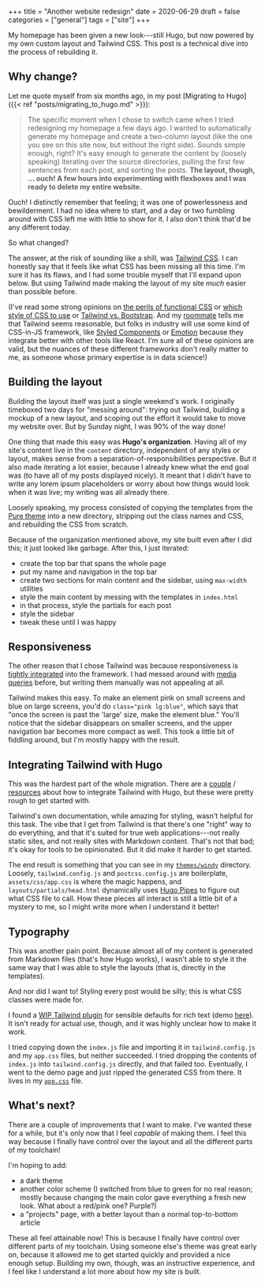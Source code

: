 +++
title = "Another website redesign"
date = 2020-06-29
draft = false
categories = ["general"]
tags = ["site"]
+++

My homepage has been given a new look---still Hugo, but now powered by my own custom layout and Tailwind CSS. This post is a technical dive into the process of rebuilding it.

<!--more-->

## Why change?
Let me quote myself from six months ago, in my post [Migrating to Hugo]({{< ref "posts/migrating_to_hugo.md" >}}):

> The specific moment when I chose to switch came when I tried redesigning my homepage a few days ago. I wanted to automatically generate my homepage and create a two-column layout (like the one you see on this site now, but without the right side). Sounds simple enough, right? It's easy enough to generate the content by (loosely speaking) iterating over the source directories, pulling the first few sentences from each post, and sorting the posts. **The layout, though, ... ouch! A few hours into experimenting with flexboxes and I was ready to delete my entire website.**

Ouch! I distinctly remember that feeling; it was one of powerlessness and bewilderment. I had no idea where to start, and a day or two fumbling around with CSS left me with little to show for it. I also don't think that'd be any different today.

So what changed?

The answer, at the risk of sounding like a shill, was [Tailwind CSS](tailwindcss.com/). I can honestly say that it feels like what CSS has been missing all this time. I'm sure it has its flaws, and I had some trouble myself that I'll expand upon below. But using Tailwind made making the layout of my site *much* easier than possible before.

(I've read some strong opinions on [the perils of functional CSS](https://www.browserlondon.com/blog/2019/06/10/functional-css-perils/) or [which style of CSS to use](https://old.reddit.com/r/Frontend/comments/8c2mt3/in_defense_of_utilityfirst_css/) or [Tailwind vs. Bootstrap](https://blog.logrocket.com/tailwind-css-is-it-tomorrows-bootstrap-ebe560f9d00b/). And my [roommate](https://joonpark.me/) tells me that Tailwind seems reasonable, but folks in industry will use some kind of CSS-in-JS framework, like [Styled Components](https://styled-components.com/) or [Emotion](https://github.com/emotion-js/emotion) because they integrate better with other tools like React. I'm sure all of these opinions are valid, but the nuances of these different frameworks don't really matter to me, as someone whose primary expertise is in data science!)


## Building the layout
Building the layout itself was just a single weekend's work. I originally timeboxed two days for "messing around": trying out Tailwind, building a mockup of a new layout, and scoping out the effort it would take to move my website over. But by Sunday night, I was 90% of the way done!

One thing that made this easy was **Hugo's organization**. Having all of my site's content live in the `content` directory, independent of any styles or layout, makes sense from a separation-of-responsibilities perspective. But it also made iterating a lot easier, because I already knew what the end goal was (to have all of my posts displayed nicely). It meant that I didn't have to write any lorem ipsum placeholders or worry about how things would look when it was live; my writing was all already there.

Loosely speaking, my process consisted of copying the templates from the [Pure theme](https://github.com/xiaoheiAh/hugo-theme-pure) into a new directory, stripping out the class names and CSS, and rebuilding the CSS from scratch. 

Because of the organization mentioned above, my site built even after I did this; it just looked like garbage. After this, I just iterated:
 * create the top bar that spans the whole page
 * put my name and navigation in the top bar
 * create two sections for main content and the sidebar, using `max-width` utilities
 * style the main content by messing with the templates in `index.html`
 * in that process, style the partials for each post
 * style the sidebar
 * tweak these until I was happy


## Responsiveness
The other reason that I chose Tailwind was because responsiveness is [tightly integrated](https://tailwindcss.com/docs/responsive-design) into the framework. I had messed around with [media queries](https://developer.mozilla.org/en-US/docs/Web/CSS/Media_Queries/Using_media_queries) before, but writing them manually was not appealing at all.

Tailwind makes this easy. To make an element pink on small screens and blue on large screens, you'd do `class="pink lg:blue"`, which says that "once the screen is past the 'large' size, make the element blue." You'll notice that the sidebar disappears on smaller screens, and the upper navigation bar becomes more compact as well. This took a little bit of fiddling around, but I'm mostly happy with the result.


## Integrating Tailwind with Hugo
This was the hardest part of the whole migration. There are a [couple](https://github.com/dirkolbrich/hugo-theme-tailwindcss-starter) / [resources](https://github.com/pdlug/hugo-tailwind-boilerplate) about how to integrate Tailwind with Hugo, but these were pretty rough to get started with.

Tailwind's own documentation, while amazing for styling, wasn't helpful for this task. The vibe that I get from Tailwind is that there's one "right" way to do everything, and that it's suited for true web applications---not really static sites, and not really sites with Markdown content. That's not that bad; it's okay for tools to be opinionated. But it did make it harder to get started.

The end result is something that you can see in my [`themes/windy`](https://github.com/tuchandra/sitev2/tree/master/themes/windy/) directory. Loosely, `tailwind.config.js` and `postcss.config.js` are boilerplate, `assets/css/app.css` is where the magic happens, and `layouts/partials/head.html` dynamically uses [Hugo Pipes](https://gohugo.io/hugo-pipes/) to figure out what CSS file to call. How these pieces all interact is still a little bit of a mystery to me, so I might write more when I understand it better!


## Typography
This was another pain point. Because almost all of my content is generated from Markdown files (that's how Hugo works), I wasn't able to style it the same way that I was able to style the layouts (that is, directly in the templates).

And nor did I want to! Styling every post would be silly; this is what CSS classes were made for.

I found a [WIP Tailwind plugin](https://github.com/tailwindcss/typography) for sensible defaults for rich text (demo [here](https://pensive-agnesi-f6bc76.netlify.app/)). It isn't ready for actual use, though, and it was highly unclear how to make it work. 

I tried copying down the `index.js` file and importing it in `tailwind.config.js` and my `app.css` files, but neither succeeded. I tried dropping the contents of `index.js` into `tailwind.config.js` directly, and that failed too. Eventually, I went to the demo page and just ripped the generated CSS from there. It lives in my [`app.css`](https://github.com/tuchandra/sitev2/blob/master/themes/windy/assets/css/app.css) file.


## What's next?
There are a couple of improvements that I want to make. I've wanted these for a while, but it's only now that I feel *capable* of making them. I feel this way because I finally have control over the layout and all the different parts of my toolchain!

I'm hoping to add:
 * a dark theme
 * another color scheme (I switched from blue to green for no real reason; mostly because changing the main color gave everything a fresh new look. What about a red/pink one? Purple?)
 * a "projects" page, with a better layout than a normal top-to-bottom article

These all feel attainable now! This is because I finally have control over different parts of my toolchain. Using someone else's theme was great early on, because it allowed me to get started quickly and provided a nice enough setup. Building my own, though, was an instructive experience, and I feel like I understand a lot more about how my site is built.

